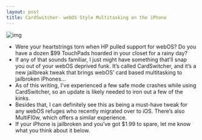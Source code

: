 ```yaml
---
layout: post
title: CardSwitcher- webOS Style Multitasking on the iPhone
---
```

![img](http://media.idownloadblog.com/wp-content/uploads/2011/09/CardSwitcher.png)
* Were your heartstrings torn when HP pulled support for webOS? Do you have a dozen $99 TouchPads hoarded in your closet for a rainy day?
* If any of that sounds familiar, I just might have something that’ll snap you out of your webOS deprived funk. It’s called CardSwitcher, and it’s a new jailbreak tweak that brings webOS’ card based multitasking to jailbroken iPhones…
* As of this writing, I’ve experienced a few safe mode crashes while using CardSwitcher, so an update is likely needed to iron out a few of the kinks.
* Besides that, I can definitely see this as being a must-have tweak for any webOS refuges who recently migrated over to iOS. There’s also MultiFl0w, which offers a similar experience.
* If your iPhone is jailbroken and you’ve got $1.99 to spare, let me know what you think about it below.

